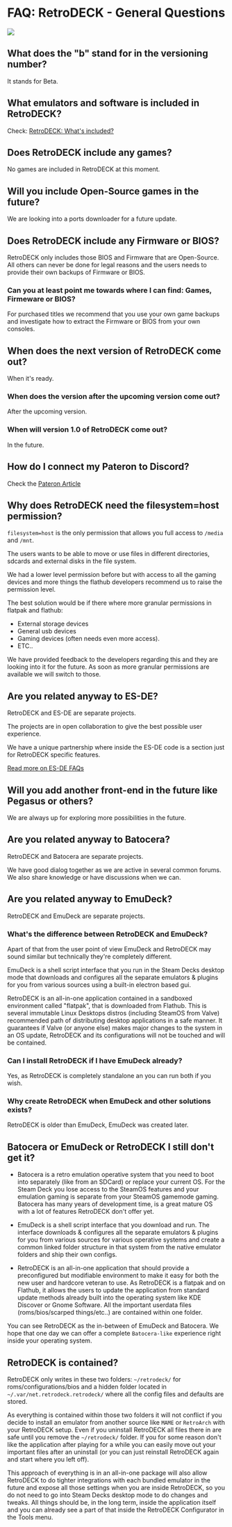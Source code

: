 # FAQ: RetroDECK - General Questions

<img src="../../wiki_icons/retrodeck/rd_icon_circle_192x192.png">

## What does the "b" stand for in the versioning number?

It stands for Beta.

## What emulators and software is included in RetroDECK?
Check: [RetroDECK: What's included?](../wiki_about/what-is-included.md)

## Does RetroDECK include any games?

No games are included in RetroDECK at this moment.

## Will you include Open-Source games in the future?

We are looking into a ports downloader for a future update.

## Does RetroDECK include any Firmware or BIOS?

RetroDECK only includes those BIOS and Firmware that are Open-Source. All others can never be done for legal reasons and the users needs to provide their own backups of Firmware or BIOS.

### Can you at least point me towards where I can find: Games, Firmeware or BIOS?

For purchased titles we recommend that you use your own game backups and investigate how to extract the Firmware or BIOS from your own consoles.

## When does the next version of RetroDECK come out?

When it's ready.

### When does the version after the upcoming version come out?

After the upcoming version.

### When will version 1.0 of RetroDECK come out?

In the future.

## How do I connect my Pateron to Discord?

Check the [Pateron Article](https://support.patreon.com/hc/en-us/articles/212052266-Getting-Discord-access)

## Why does RetroDECK need the filesystem=host permission?

`filesystem=host` is the only permission that allows you full access to `/media` and `/mnt`.

The users wants to be able to move or use files in different directories, sdcards and external disks in the file system.

We had a lower level permission before but with access to all the gaming devices and more things the flathub developers recommend us to raise the permission level.

The best solution would be if there where more granular permissions in flatpak and flathub:

- External storage devices
- General usb devices
- Gaming devices (often needs even more access).
- ETC..

We have provided feedback to the developers regarding this and they are looking into it for the future. As soon as more granular permissions are available we will switch to those.

## Are you related anyway to ES-DE?

RetroDECK and ES-DE are separate projects.

The projects are in open collaboration to give the best possible user experience.

We have a unique partnership where inside the ES-DE code is a section just for RetroDECK specific features.

[Read more on ES-DE FAQs](https://gitlab.com/es-de/emulationstation-de/-/blob/master/FAQ.md#what-is-the-relationship-between-es-de-and-retrodeck)

## Will you add another front-end in the future like Pegasus or others?

We are always up for exploring more possibilities in the future.

## Are you related anyway to Batocera?

RetroDECK and Batocera are separate projects.

We have good dialog together as we are active in several common forums. We also share knowledge or have discussions when we can.

## Are you related anyway to EmuDeck?

RetroDECK and EmuDeck are separate projects.

### What's the difference between RetroDECK and EmuDeck?

Apart of that from the user point of view EmuDeck and RetroDECK may sound similar but technically they're completely different.

EmuDeck is a shell script interface that you run in the Steam Decks desktop mode that downloads and configures all the separate emulators & plugins for you from various sources using a built-in electron based gui.

RetroDECK is an all-in-one application contained in a sandboxed environment called "flatpak", that is downloaded from Flathub. This is several immutable Linux Desktops distros (including SteamOS from Valve) recommended path of distributing desktop applications in a safe manner. It guarantees if Valve (or anyone else) makes major changes to the system in an OS update, RetroDECK and its configurations will not be touched and will be contained.

### Can I install RetroDECK if I have EmuDeck already?

Yes, as RetroDECK is completely standalone an you can run both if you wish.

### Why create RetroDECK when EmuDeck and other solutions exists?

RetroDECK is older than EmuDeck, EmuDeck was created later.

## Batocera or EmuDeck or RetroDECK I still don't get it?

- Batocera is a retro emulation operative system that you need to boot into separately (like from an SDCard) or replace your current OS.  For the Steam Deck you lose access to the SteamOS features and your emulation gaming is separate from your SteamOS gamemode gaming. Batocera has many years of development time, is a great mature OS with a lot of features RetroDECK don't offer yet.

- EmuDeck is a shell script interface that you download and run. The interface downloads & configures all the separate emulators & plugins for you from various sources for various operative systems and create a common linked folder structure in that system from the native emulator folders and ship their own configs.

- RetroDECK is an all-in-one application that should provide a preconfigured but modifiable environment to make it easy for both the new user and hardcore veteran to use. As RetroDECK is a flatpak and on Flathub, it allows the users to update the application from standard update methods already built into the operating system like KDE Discover or Gnome Software.  All the important userdata files (roms/bios/scarped things/etc..) are contained within one folder.

You can see RetroDECK as the in-between of EmuDeck and Batocera. We hope that one day we can offer a complete `Batocera-like` experience right inside your operating system.

## RetroDECK is contained?

RetroDECK only writes in these two folders: `~/retrodeck/` for roms/configurations/bios and a hidden folder located in `~/.var/net.retrodeck.retrodeck/` where all the config files and defaults are stored.

As everything is contained within those two folders it will not conflict if you decide to install an emulator from another source like `MAME` or `RetroArch` with your RetroDECK setup. Even if you uninstall RetroDECK all files there in are safe until you remove the `~/retrodeck/` folder. If you for some reason don't like the application after playing for a while you can easily move out your important files after an uninstall (or you can just reinstall RetroDECK again and start where you left off).

This approach of everything is in an all-in-one package will also allow RetroDECK to do tighter integrations with each bundled emulator in the future and expose all those settings when you are inside RetroDECK, so you do not need to go into Steam Decks desktop mode to do changes and tweaks. All things should be, in the long term, inside the application itself and you can already see a part of that inside the RetroDECK Configurator in the Tools menu.
